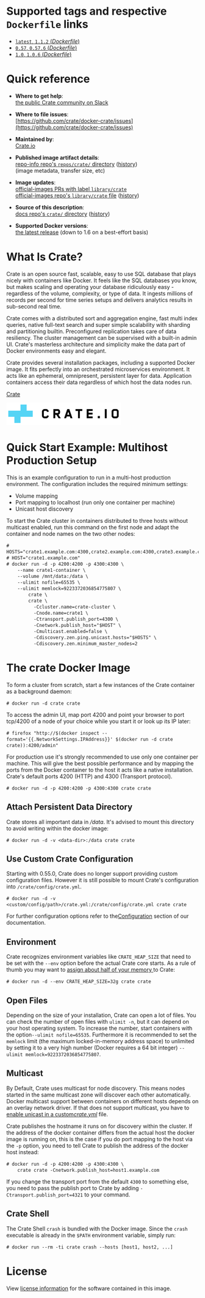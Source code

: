 <!--

********************************************************************************

WARNING:

    DO NOT EDIT "crate/README.md"

    IT IS AUTO-GENERATED

    (from the other files in "crate/" combined with a set of templates)

********************************************************************************

-->

# Supported tags and respective `Dockerfile` links

-	[`latest`, `1.1.2` (*Dockerfile*)](https://github.com/crate/docker-crate/blob/2b402ff0c49a3334e5e72ba9f1f55c23f05bd88b/Dockerfile)
-	[`0.57`, `0.57.6` (*Dockerfile*)](https://github.com/crate/docker-crate/blob/54ceb9d7065ee853faf3b050ddaeeee3580585b8/Dockerfile)
-	[`1.0`, `1.0.6` (*Dockerfile*)](https://github.com/crate/docker-crate/blob/89e1557944b257c9e56b0e93a458eb6f0238ece3/Dockerfile)

# Quick reference

-	**Where to get help**:  
	[the public Crate community on Slack](https://crate.io/docs/support/slackin/)

-	**Where to file issues**:  
	[https://github.com/crate/docker-crate/issues](https://github.com/crate/docker-crate/issues)

-	**Maintained by**:  
	[Crate.io](https://github.com/crate/docker-crate)

-	**Published image artifact details**:  
	[repo-info repo's `repos/crate/` directory](https://github.com/docker-library/repo-info/blob/master/repos/crate) ([history](https://github.com/docker-library/repo-info/commits/master/repos/crate))  
	(image metadata, transfer size, etc)

-	**Image updates**:  
	[official-images PRs with label `library/crate`](https://github.com/docker-library/official-images/pulls?q=label%3Alibrary%2Fcrate)  
	[official-images repo's `library/crate` file](https://github.com/docker-library/official-images/blob/master/library/crate) ([history](https://github.com/docker-library/official-images/commits/master/library/crate))

-	**Source of this description**:  
	[docs repo's `crate/` directory](https://github.com/docker-library/docs/tree/master/crate) ([history](https://github.com/docker-library/docs/commits/master/crate))

-	**Supported Docker versions**:  
	[the latest release](https://github.com/docker/docker/releases/latest) (down to 1.6 on a best-effort basis)

# What Is Crate?

Crate is an open source fast, scalable, easy to use SQL database that plays nicely with containers like Docker. It feels like the SQL databases you know, but makes scaling and operating your database ridiculously easy - regardless of the volume, complexity, or type of data. It ingests millions of records per second for time series setups and delivers analytics results in sub-second real time.

Crate comes with a distributed sort and aggregation engine, fast multi index queries, native full-text search and super simple scalability with sharding and partitioning builtin. Preconfigured replication takes care of data resiliency. The cluster management can be supervised with a built-in admin UI. Crate's masterless architecture and simplicity make the data part of Docker environments easy and elegant.

Crate provides several installation packages, including a supported Docker image. It fits perfectly into an orchestrated microservices environment. It acts like an ephemeral, omnipresent, persistent layer for data. Application containers access their data regardless of which host the data nodes run.

[Crate](https://crate.io/)

![logo](https://raw.githubusercontent.com/docker-library/docs/2517900006ae5f4c03c1d43235930c59f4614394/crate/logo.png)

# Quick Start Example: Multihost Production Setup

This is an example configuration to run in a multi-host production environment. The configuration includes the required minimum settings:

-	Volume mapping
-	Port mapping to localhost (run only one container per machine)
-	Unicast host discovery

To start the Crate cluster in containers distributed to three hosts without multicast enabled, run this command on the first node and adapt the container and node names on the two other nodes:

```console
# HOSTS="crate1.example.com:4300,crate2.example.com:4300,crate3.example.com:4300"
# HOST="crate1.example.com"
# docker run -d -p 4200:4200 -p 4300:4300 \
    --name crate1-container \
    --volume /mnt/data:/data \
    --ulimit nofile=65535 \
    --ulimit memlock=9223372036854775807 \
        crate \
        crate \
          -Ccluster.name=crate-cluster \
          -Cnode.name=crate1 \
          -Ctransport.publish_port=4300 \
          -Cnetwork.publish_host="$HOST" \
          -Cmulticast.enabled=false \
          -Cdiscovery.zen.ping.unicast.hosts="$HOSTS" \
          -Cdiscovery.zen.minimum_master_nodes=2
```

# The crate Docker Image

To form a cluster from scratch, start a few instances of the Crate container as a background daemon:

```console
# docker run -d crate crate
```

To access the admin UI, map port 4200 and point your browser to port tcp/4200 of a node of your choice while you start it or look up its IP later:

```console
# firefox "http://$(docker inspect --format='{{.NetworkSettings.IPAddress}}' $(docker run -d crate crate)):4200/admin"
```

For production use it's strongly recommended to use only one container per machine. This will give the best possible performance and by mapping the ports from the Docker container to the host it acts like a native installation. Crate's default ports 4200 (HTTP) and 4300 (Transport protocol).

```console
# docker run -d -p 4200:4200 -p 4300:4300 crate crate
```

## Attach Persistent Data Directory

Crate stores all important data in */data*. It's advised to mount this directory to avoid writing within the docker image:

```console
# docker run -d -v <data-dir>:/data crate crate
```

## Use Custom Crate Configuration

Starting with 0.55.0, Crate does no longer support providing custom configuration files. However it is still possible to mount Crate's configuration into `/crate/config/crate.yml`.

```console
# docker run -d -v <custom/config/path>/crate.yml:/crate/config/crate.yml crate crate
```

For further configuration options refer to the[Configuration](https://crate.io/docs/stable/configuration.html) section of our documentation.

## Environment

Crate recognizes environment variables like `CRATE_HEAP_SIZE` that need to be set with the `--env` option before the actual Crate core starts. As a rule of thumb you may want to [assign about half of your memory ](https://crate.io/docs/reference/en/latest/configuration.html#crate-heap-size) to Crate:

```console
# docker run -d --env CRATE_HEAP_SIZE=32g crate crate
```

## Open Files

Depending on the size of your installation, Crate can open a lot of files. You can check the number of open files with `ulimit -n`, but it can depend on your host operating system. To increase the number, start containers with the option`--ulimit nofile=65535`. Furthermore it is recommended to set the `memlock` limit (the maximum locked-in-memory address space) to unlimited by setting it to a very high number (Docker requires a 64 bit integer) `--ulimit memlock=9223372036854775807`.

## Multicast

By Default, Crate uses multicast for node discovery. This means nodes started in the same multicast zone will discover each other automatically. Docker multicast support between containers on different hosts depends on an overlay network driver. If that does not support multicast, you have to [enable unicast in a custom*crate.yml*](https://crate.io/docs/reference/best_practice/multi_node_setup.html) file.

Crate publishes the hostname it runs on for discovery within the cluster. If the address of the docker container differs from the actual host the docker image is running on, this is the case if you do port mapping to the host via the `-p` option, you need to tell Crate to publish the address of the docker host instead:

```console
# docker run -d -p 4200:4200 -p 4300:4300 \
    crate crate -Cnetwork.publish_host=host1.example.com
```

If you change the transport port from the default `4300` to something else, you need to pass the publish port to Crate by adding `-Ctransport.publish_port=4321` to your command.

## Crate Shell

The Crate Shell `crash` is bundled with the Docker image. Since the `crash` executable is already in the `$PATH` environment variable, simply run:

```console
# docker run --rm -ti crate crash --hosts [host1, host2, ...]
```

# License

View [license information](https://github.com/crate/crate/blob/master/LICENSE.txt) for the software contained in this image.
